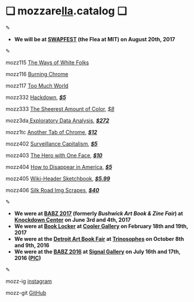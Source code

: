 # ❏ mozzare[**lla**](http://pi.mozzarella.website).catalog ❏ 
						 
✎

+ **We will be at [SWAPFEST](http://web.mit.edu/w1mx/www/swapfest/swapfest-2017.06.pdf) (the Flea at MIT) on August 20th, 2017**

✎

mozz115 [The Ways of White Folks](http://cat.mozzarella.website/mozz115)

mozz116 [Burning Chrome](http://cat.mozzarella.website/mozz116)

mozz117 [Too Much World](http://cat.mozzarella.website/mozz117)

mozz332  [Hackdown](http://cat.mozzarella.website/mozz332), [_**$5**_](https://squareup.com/store/mozzarella/item/hackdown)

mozz333 [The Sheerest Amount of Color](http://cat.mozzarella.website/mozz333),  [_$8_](https://squareup.com/store/mozzarella/item/the-sheerest-amount-of-color)

mozz3da[ Exploratory Data Analysis](http://cat.mozzarella.website/mEDA-01),  [_**$272**_](http://www.ebay.com/itm/152370010036)

mozz1tc [Another Tab of Chrome](https://squareup.com/store/mozzarella/item/another-tab-of-chrome), [_**$12**_](https://squareup.com/store/mozzarella/item/another-tab-of-chrome)

mozz402 [Surveillance Capitalism](), [_**$5**_](https://squareup.com/store/mozzarella/item/surveillance-capitlism)

mozz403 [The Hero with One Face](), [_**$10**_](https://squareup.com/store/mozzarella/item/the-hero-with-one-face)

mozz404 [How to Disappear in America](), [_**$5**_](https://squareup.com/store/mozzarella/item/how-to-disappear-in-america)

mozz405 [Wiki-Header Sketchbook](), [_**$5.99**_](https://squareup.com/store/mozzarella/item/wiki-header-sketchbook)

mozz406 [Silk Road Img Scrapes](), [**_$40_**]()

✎

+ **We were at [BABZ 2017](https://blondeartbooks.com/2017/05/03/babz-fair-2017/) (formerly _Bushwick Art Book & Zine Fair_) at [Knockdown Center](http://knockdown.center) on June 3rd and 4th, 2017**
+ **We were at [Book Locker](http://booklocker.us/) at [Cooler Gallery](http://www.cooler-gallery.com/) on February 18th and 19th, 2017**
+ **We were at the [Detroit Art Book Fair](http://www.dittoditto.org/) at [Trinosophes](http://www.cooler-gallery.com/) on October 8th and 9th, 2016**
+ **We were at the [BABZ 2016](https://blondeartbooks.com/2016/06/09/babz-fair-2016-bushwick-art-book-zine-fair/) at [Signal Gallery](http://ssiiggnnaall.com/) on July 16th and 17th, 2016 ([PIC](https://hyperallergic.com/381034/the-babz-fair-gathers-108-independent-presses-and-artists-for-its-fifth-edition/))**

✎

mozz-ig	[instagram](http://instagram.com/mozzarella.website)

mozz-git	[GitHub](http://github.com/mozzarellaV8)